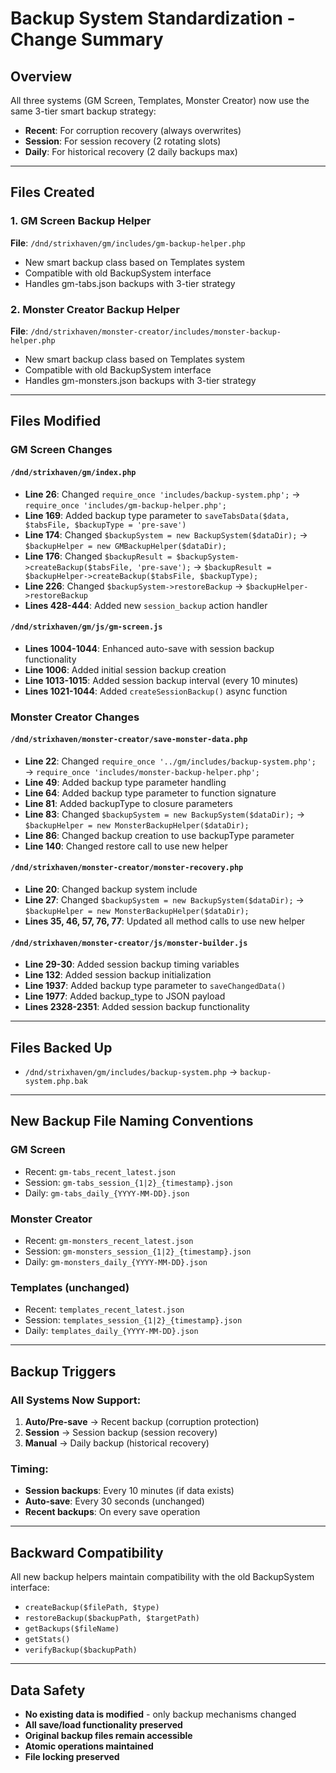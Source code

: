 # Backup System Standardization - Change Summary

## Overview
All three systems (GM Screen, Templates, Monster Creator) now use the same 3-tier smart backup strategy:
- **Recent**: For corruption recovery (always overwrites)
- **Session**: For session recovery (2 rotating slots)
- **Daily**: For historical recovery (2 daily backups max)

---

## Files Created

### 1. GM Screen Backup Helper
**File**: `/dnd/strixhaven/gm/includes/gm-backup-helper.php`
- New smart backup class based on Templates system
- Compatible with old BackupSystem interface
- Handles gm-tabs.json backups with 3-tier strategy

### 2. Monster Creator Backup Helper
**File**: `/dnd/strixhaven/monster-creator/includes/monster-backup-helper.php`
- New smart backup class based on Templates system
- Compatible with old BackupSystem interface
- Handles gm-monsters.json backups with 3-tier strategy

---

## Files Modified

### GM Screen Changes

#### `/dnd/strixhaven/gm/index.php`
- **Line 26**: Changed `require_once 'includes/backup-system.php';` → `require_once 'includes/gm-backup-helper.php';`
- **Line 169**: Added backup type parameter to `saveTabsData($data, $tabsFile, $backupType = 'pre-save')`
- **Line 174**: Changed `$backupSystem = new BackupSystem($dataDir);` → `$backupHelper = new GMBackupHelper($dataDir);`
- **Line 176**: Changed `$backupResult = $backupSystem->createBackup($tabsFile, 'pre-save');` → `$backupResult = $backupHelper->createBackup($tabsFile, $backupType);`
- **Line 226**: Changed `$backupSystem->restoreBackup` → `$backupHelper->restoreBackup`
- **Lines 428-444**: Added new `session_backup` action handler

#### `/dnd/strixhaven/gm/js/gm-screen.js`
- **Lines 1004-1044**: Enhanced auto-save with session backup functionality
- **Line 1006**: Added initial session backup creation
- **Line 1013-1015**: Added session backup interval (every 10 minutes)
- **Lines 1021-1044**: Added `createSessionBackup()` async function

### Monster Creator Changes

#### `/dnd/strixhaven/monster-creator/save-monster-data.php`
- **Line 22**: Changed `require_once '../gm/includes/backup-system.php';` → `require_once 'includes/monster-backup-helper.php';`
- **Line 49**: Added backup type parameter handling
- **Line 64**: Added backup type parameter to function signature
- **Line 81**: Added backupType to closure parameters
- **Line 83**: Changed `$backupSystem = new BackupSystem($dataDir);` → `$backupHelper = new MonsterBackupHelper($dataDir);`
- **Line 86**: Changed backup creation to use backupType parameter
- **Line 140**: Changed restore call to use new helper

#### `/dnd/strixhaven/monster-creator/monster-recovery.php`
- **Line 20**: Changed backup system include
- **Line 27**: Changed `$backupSystem = new BackupSystem($dataDir);` → `$backupHelper = new MonsterBackupHelper($dataDir);`
- **Lines 35, 46, 57, 76, 77**: Updated all method calls to use new helper

#### `/dnd/strixhaven/monster-creator/js/monster-builder.js`
- **Line 29-30**: Added session backup timing variables
- **Line 132**: Added session backup initialization
- **Line 1937**: Added backup type parameter to `saveChangedData()`
- **Line 1977**: Added backup_type to JSON payload
- **Lines 2328-2351**: Added session backup functionality

---

## Files Backed Up
- `/dnd/strixhaven/gm/includes/backup-system.php` → `backup-system.php.bak`

---

## New Backup File Naming Conventions

### GM Screen
- Recent: `gm-tabs_recent_latest.json`
- Session: `gm-tabs_session_{1|2}_{timestamp}.json`
- Daily: `gm-tabs_daily_{YYYY-MM-DD}.json`

### Monster Creator
- Recent: `gm-monsters_recent_latest.json`
- Session: `gm-monsters_session_{1|2}_{timestamp}.json`
- Daily: `gm-monsters_daily_{YYYY-MM-DD}.json`

### Templates (unchanged)
- Recent: `templates_recent_latest.json`
- Session: `templates_session_{1|2}_{timestamp}.json`
- Daily: `templates_daily_{YYYY-MM-DD}.json`

---

## Backup Triggers

### All Systems Now Support:
1. **Auto/Pre-save** → Recent backup (corruption protection)
2. **Session** → Session backup (session recovery)
3. **Manual** → Daily backup (historical recovery)

### Timing:
- **Session backups**: Every 10 minutes (if data exists)
- **Auto-save**: Every 30 seconds (unchanged)
- **Recent backups**: On every save operation

---

## Backward Compatibility
All new backup helpers maintain compatibility with the old BackupSystem interface:
- `createBackup($filePath, $type)`
- `restoreBackup($backupPath, $targetPath)`
- `getBackups($fileName)`
- `getStats()`
- `verifyBackup($backupPath)`

---

## Data Safety
- **No existing data is modified** - only backup mechanisms changed
- **All save/load functionality preserved**
- **Original backup files remain accessible**
- **Atomic operations maintained**
- **File locking preserved**